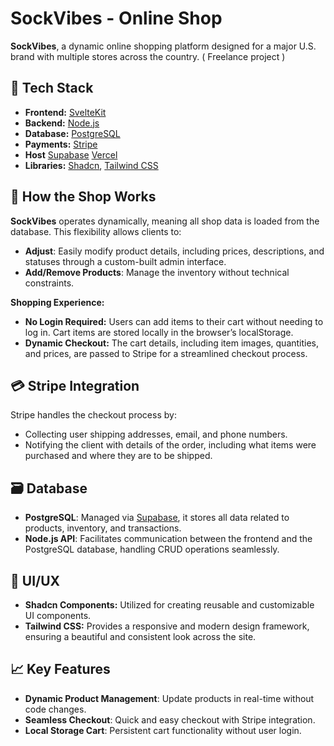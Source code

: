 # SockVibes - Online Shop

**SockVibes**, a dynamic online shopping platform designed for a major U.S. brand with multiple stores across the country. ( Freelance project )

## 🚀 Tech Stack

- **Frontend:** [SvelteKit](https://kit.svelte.dev/)
- **Backend:** [Node.js](https://nodejs.org/)
- **Database:** [PostgreSQL](https://www.postgresql.org/) 
- **Payments:** [Stripe](https://stripe.com/)
- **Host** [Supabase](https://supabase.com/) [Vercel](https://vercel.com/)
- **Libraries:** [Shadcn](https://shadcn.dev/), [Tailwind CSS](https://tailwindcss.com/)

## 🛒 How the Shop Works

**SockVibes** operates dynamically, meaning all shop data is loaded from the database. This flexibility allows clients to:

- **Adjust**: Easily modify product details, including prices, descriptions, and statuses through a custom-built admin interface.
- **Add/Remove Products**: Manage the inventory without technical constraints.

**Shopping Experience:**

- **No Login Required:** Users can add items to their cart without needing to log in. Cart items are stored locally in the browser’s localStorage.
- **Dynamic Checkout:** The cart details, including item images, quantities, and prices, are passed to Stripe for a streamlined checkout process.

## 💳 Stripe Integration

Stripe handles the checkout process by:

- Collecting user shipping addresses, email, and phone numbers.
- Notifying the client with details of the order, including what items were purchased and where they are to be shipped.

## 🗃️ Database

- **PostgreSQL**: Managed via [Supabase](https://supabase.com/), it stores all data related to products, inventory, and transactions.
- **Node.js API**: Facilitates communication between the frontend and the PostgreSQL database, handling CRUD operations seamlessly.

## 🎨 UI/UX

- **Shadcn Components:** Utilized for creating reusable and customizable UI components.
- **Tailwind CSS:** Provides a responsive and modern design framework, ensuring a beautiful and consistent look across the site.

## 📈 Key Features

- **Dynamic Product Management**: Update products in real-time without code changes.
- **Seamless Checkout**: Quick and easy checkout with Stripe integration.
- **Local Storage Cart**: Persistent cart functionality without user login.


